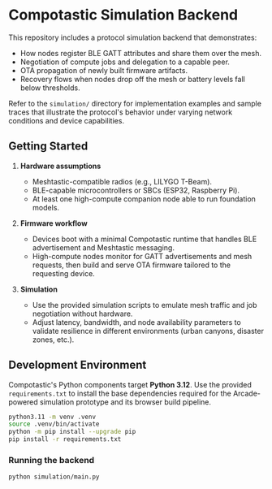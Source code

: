 # Compotastic Simulation Backend

This repository includes a protocol simulation backend that demonstrates:

- How nodes register BLE GATT attributes and share them over the mesh.
- Negotiation of compute jobs and delegation to a capable peer.
- OTA propagation of newly built firmware artifacts.
- Recovery flows when nodes drop off the mesh or battery levels fall below thresholds.

Refer to the `simulation/` directory for implementation examples and sample traces that illustrate the protocol's behavior under varying network conditions and device capabilities.

## Getting Started

1. **Hardware assumptions**
   - Meshtastic-compatible radios (e.g., LILYGO T-Beam).
   - BLE-capable microcontrollers or SBCs (ESP32, Raspberry Pi).
   - At least one high-compute companion node able to run foundation models.

2. **Firmware workflow**
   - Devices boot with a minimal Compotastic runtime that handles BLE advertisement and Meshtastic messaging.
   - High-compute nodes monitor for GATT advertisements and mesh requests, then build and serve OTA firmware tailored to the requesting device.

3. **Simulation**
   - Use the provided simulation scripts to emulate mesh traffic and job negotiation without hardware.
   - Adjust latency, bandwidth, and node availability parameters to validate resilience in different environments (urban canyons, disaster zones, etc.).

## Development Environment

Compotastic's Python components target **Python 3.12**. Use the provided `requirements.txt` to install the base dependencies required for the Arcade-powered simulation prototype and its browser build pipeline.

```bash
python3.11 -m venv .venv
source .venv/bin/activate
python -m pip install --upgrade pip
pip install -r requirements.txt
```

### Running the backend

```bash
python simulation/main.py
```
